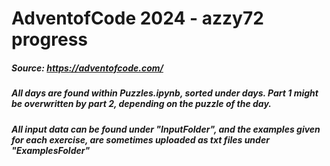 # AdventofCode 2024 - azzy72 progress
##### Source: https://adventofcode.com/
##### All days are found within Puzzles.ipynb, sorted under days. Part 1 might be overwritten by part 2, depending on the puzzle of the day.
##### All input data can be found under "InputFolder", and the examples given for each exercise, are sometimes uploaded as txt files under "ExamplesFolder"
